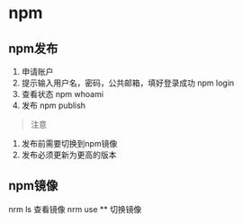 # npm
## npm发布
  1. 申请账户
  2. 提示输入用户名，密码，公共邮箱，填好登录成功 npm login
  3. 查看状态 npm whoami
  4. 发布 npm publish

>注意
1. 发布前需要切换到npm镜像
2. 发布必须更新为更高的版本

## npm镜像
nrm ls 查看镜像
nrm use ** 切换镜像

